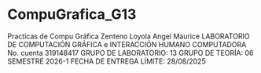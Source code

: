 # CompuGrafica_G13
Practicas de Compu Gráfica
  Zenteno Loyola Angel Maurice
    LABORATORIO DE COMPUTACIÓN GRÁFICA e INTERACCIÓN HUMANO COMPUTADORA
      No. cuenta 319148417
      GRUPO DE LABORATORIO: 13
        GRUPO DE TEORÍA: 06
          SEMESTRE 2026-1
            FECHA DE ENTREGA LÍMITE: 28/08/2025
